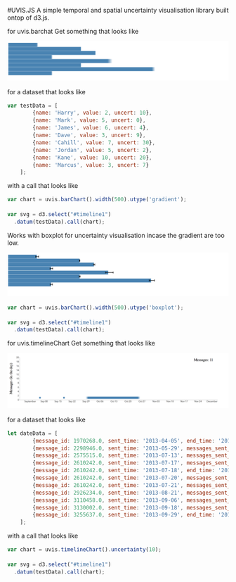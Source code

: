 #UVIS.JS
A simple temporal and spatial uncertainty visualisation library built ontop of d3.js.

for uvis.barchat Get something that looks like

![gradient bar](examples/bar2.png)

for a dataset that looks like

```js
var testData = [
        {name: 'Harry', value: 2, uncert: 10},
        {name: 'Mark', value: 5, uncert: 0},
        {name: 'James', value: 6, uncert: 4},
        {name: 'Dave', value: 3, uncert: 9},
        {name: 'Cahill', value: 7, uncert: 30},
        {name: 'Jordan', value: 5, uncert: 2},
        {name: 'Kane', value: 10, uncert: 20},
        {name: 'Marcus', value: 3, uncert: 7}
    ];
```

with a call that looks like

```js
var chart = uvis.barChart().width(500).utype('gradient');

var svg = d3.select("#timeline1")
  .datum(testData).call(chart);
```

Works with boxplot for uncertainty visualisation incase the gradient are too low.

![boxplotbar](examples/bar1.png)

```js
var chart = uvis.barChart().width(500).utype('boxplot');

var svg = d3.select("#timeline1")
  .datum(testData).call(chart);
```



for uvis.timelineChart Get something that looks like

![gradient bar](examples/time1.png)

for a dataset that looks like

```js
let dateData = [
        {message_id: 1970268.0, sent_time: '2013-04-05', end_time: '2013-04-10', messages_sent_in_day: 1},
        {message_id: 2298946.0, sent_time: '2013-05-29', messages_sent_in_day: 1},
        {message_id: 2575515.0, sent_time: '2013-07-13', messages_sent_in_day: 1},
        {message_id: 2610242.0, sent_time: '2013-07-17', messages_sent_in_day: 1},
        {message_id: 2610242.0, sent_time: '2013-07-18', end_time: '2013-07-19', messages_sent_in_day: 1},
        {message_id: 2610242.0, sent_time: '2013-07-20', messages_sent_in_day: 1},
        {message_id: 2610242.0, sent_time: '2013-07-21', messages_sent_in_day: 1},
        {message_id: 2926234.0, sent_time: '2013-08-21', messages_sent_in_day: 1},
        {message_id: 3110458.0, sent_time: '2013-09-06', messages_sent_in_day: 1},
        {message_id: 3130002.0, sent_time: '2013-09-18', messages_sent_in_day: 1},
        {message_id: 3255637.0, sent_time: '2013-09-29', end_time: '2013-10-25', messages_sent_in_day: 1},
    ];
```

with a call that looks like

```js
var chart = uvis.timelineChart().uncertainty(10);

var svg = d3.select("#timeline1")
  .datum(testData).call(chart);
```
